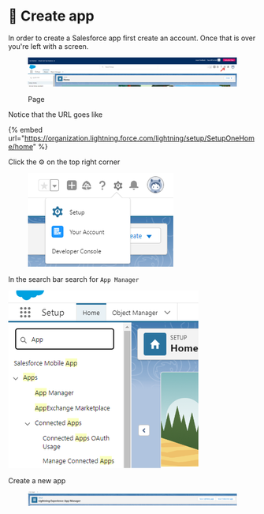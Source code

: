# 🍎 Create app

In order to create a Salesforce app first create an account. Once that is over you're left with a screen.

<figure><img src="../.gitbook/assets/image (15).png" alt=""><figcaption><p>Page</p></figcaption></figure>

Notice that the URL goes like

{% embed url="https://organization.lightning.force.com/lightning/setup/SetupOneHome/home" %}

Click the ⚙️ on the top right corner

<div align="left">

<figure><img src="../.gitbook/assets/image (46).png" alt=""><figcaption></figcaption></figure>

</div>

In the search bar search for `App Manager`

![](<../.gitbook/assets/image (52).png>)

Create a new app

<figure><img src="../.gitbook/assets/image.png" alt=""><figcaption></figcaption></figure>
